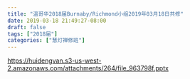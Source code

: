 ```yaml
---
title: "温哥华2018届Burnaby/Richmond小组2019年03月18日共修"
date: 2019-03-18 21:49:27-08:00
draft: false
tags: ["2018届"]
categories: ["慧灯禅修班"]
---
```

https://huidengvan.s3-us-west-2.amazonaws.com/attachments/264/file_963798f.pptx
